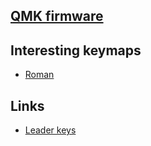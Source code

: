 ## [QMK firmware](https://github.com/qmk/qmk_firmware)

## Interesting keymaps
- [Roman](https://github.com/rvolosatovs/qmk_firmware/tree/master/keyboards/planck/keymaps/rvolosatovs)

## Links
- [Leader keys](https://docs.qmk.fm/#/feature_leader_key)
